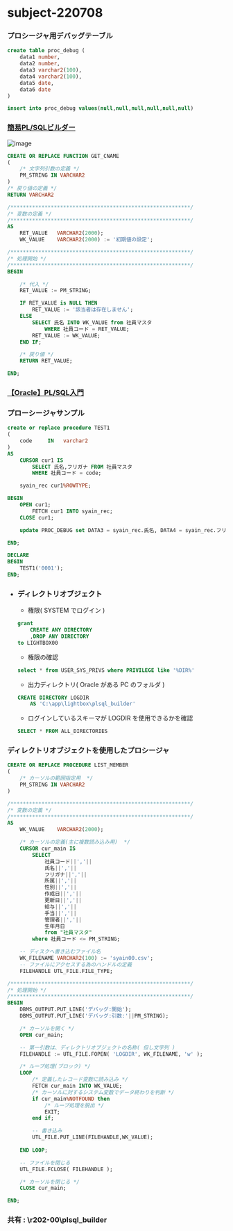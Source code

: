 # subject-220708

### プロシージャ用デバッグテーブル
```sql
create table proc_debug (
	data1 number,
	data2 number,
	data3 varchar2(100),
	data4 varchar2(100),
	data5 date,
	data6 date
)
```
```sql
insert into proc_debug values(null,null,null,null,null,null)
```

### [簡易PL/SQLビルダー](https://winofsql.jp/download/easy_plsql_builder.zip)
![image](https://user-images.githubusercontent.com/1501327/177899102-df81f461-0c06-4b1f-bb00-b5b415f7d97f.png)
```sql
CREATE OR REPLACE FUNCTION GET_CNAME
(
    /* 文字列引数の定義 */
    PM_STRING IN VARCHAR2
)
/* 戻り値の定義 */
RETURN VARCHAR2

/**********************************************************/
/* 変数の定義 */
/**********************************************************/
AS
    RET_VALUE	VARCHAR2(2000);
    WK_VALUE	VARCHAR2(2000) := '初期値の設定';

/**********************************************************/
/* 処理開始 */
/**********************************************************/
BEGIN

    /* 代入 */
    RET_VALUE := PM_STRING;

    IF RET_VALUE is NULL THEN 
        RET_VALUE := '該当者は存在しません';
    ELSE 
        SELECT 氏名 INTO WK_VALUE from 社員マスタ
            WHERE 社員コード = RET_VALUE;
        RET_VALUE := WK_VALUE;
    END IF; 

    /* 戻り値 */
    RETURN RET_VALUE;

END;
```

### [【Oracle】PL/SQL入門](https://qiita.com/nkojima/items/93a9c01741965f11bb8c)

### プローシージャサンプル
```sql
create or replace procedure TEST1
(
    code     IN   varchar2
)
AS
    CURSOR cur1 IS
        SELECT 氏名,フリガナ FROM 社員マスタ
        WHERE 社員コード = code;

    syain_rec cur1%ROWTYPE;

BEGIN
    OPEN cur1;
        FETCH cur1 INTO syain_rec;
    CLOSE cur1;

    update PROC_DEBUG set DATA3 = syain_rec.氏名, DATA4 = syain_rec.フリガナ;

END;
```
```sql
DECLARE
BEGIN
    TEST1('0001');
END;
```

- ### ディレクトリオブジェクト
	- 権限( SYSTEM でログイン )
	```sql
	grant 
		CREATE ANY DIRECTORY 
		,DROP ANY DIRECTORY 
	to LIGHTBOX00
	```
	- 権限の確認
	```sql
	select * from USER_SYS_PRIVS where PRIVILEGE like '%DIR%'
	```
	- 出力ディレクトリ( Oracle がある PC のフォルダ )
	```sql
	CREATE DIRECTORY LOGDIR
   		AS 'C:\app\lightbox\plsql_builder'
	```
	- ログインしているスキーマが LOGDIR を使用できるかを確認
	```sql
	SELECT * FROM ALL_DIRECTORIES
	```

### ディレクトリオブジェクトを使用したプロシージャ
```sql
CREATE OR REPLACE PROCEDURE LIST_MEMBER
(
	/* カーソルの範囲指定用  */
	PM_STRING IN VARCHAR2
)

/**********************************************************/
/* 変数の定義 */
/**********************************************************/
AS
	WK_VALUE	VARCHAR2(2000);

	/* カーソルの定義(主に複数読み込み用)  */
	CURSOR cur_main IS
		SELECT
			社員コード||','||
			氏名||','||
			フリガナ||','||
			所属||','||
			性別||','||
			作成日||','||
			更新日||','||
			給与||','||
			手当||','||
			管理者||','||
			生年月日
			from "社員マスタ"
		where 社員コード <= PM_STRING;

	-- ディスクへ書き込むファイル名
	WK_FILENAME VARCHAR2(100) := 'syain00.csv';
	-- ファイルにアクセスする為のハンドルの定義
	FILEHANDLE UTL_FILE.FILE_TYPE;

/**********************************************************/
/* 処理開始 */
/**********************************************************/
BEGIN
	DBMS_OUTPUT.PUT_LINE('デバッグ:開始');
	DBMS_OUTPUT.PUT_LINE('デバッグ:引数:'||PM_STRING);

	/* カーソルを開く */
	OPEN cur_main;

	-- 第一引数は、ディレクトリオブジェクトの名称( 但し文字列 )
	FILEHANDLE := UTL_FILE.FOPEN( 'LOGDIR', WK_FILENAME, 'w' );

	/* ループ処理(ブロック) */
	LOOP 
		/* 定義したレコード変数に読み込み */
		FETCH cur_main INTO WK_VALUE;
		/* カーソルに対するシステム変数でデータ終わりを判断 */
		if cur_main%NOTFOUND then 
			/* ループ処理を脱出 */
			EXIT; 
		end if; 

		-- 書き込み
		UTL_FILE.PUT_LINE(FILEHANDLE,WK_VALUE);
	 
	END LOOP; 

	-- ファイルを閉じる
	UTL_FILE.FCLOSE( FILEHANDLE );

	/* カーソルを閉じる */
	CLOSE cur_main;

END;
```

### 共有 : \\r202-00\plsql_builder
